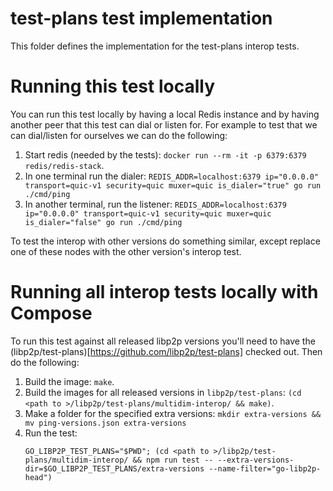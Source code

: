 # test-plans test implementation

This folder defines the implementation for the test-plans interop tests.

# Running this test locally

You can run this test locally by having a local Redis instance and by having
another peer that this test can dial or listen for. For example to test that we
can dial/listen for ourselves we can do the following:

1. Start redis (needed by the tests): `docker run --rm -it -p 6379:6379
   redis/redis-stack`.
2. In one terminal run the dialer: `REDIS_ADDR=localhost:6379 ip="0.0.0.0"
   transport=quic-v1 security=quic muxer=quic is_dialer="true" go run
   ./cmd/ping`
3. In another terminal, run the listener: `REDIS_ADDR=localhost:6379
   ip="0.0.0.0" transport=quic-v1 security=quic muxer=quic is_dialer="false" go
   run ./cmd/ping`


To test the interop with other versions do something similar, except replace one
of these nodes with the other version's interop test.

# Running all interop tests locally with Compose

To run this test against all released libp2p versions you'll need to have the
(libp2p/test-plans)[https://github.com/libp2p/test-plans] checked out. Then do
the following:

1. Build the image: `make`.
2. Build the images for all released versions in `libp2p/test-plans`: `(cd <path
   to >/libp2p/test-plans/multidim-interop/ && make)`.
3. Make a folder for the specified extra versions: `mkdir extra-versions && mv ping-versions.json extra-versions`
4. Run the test:
    ```
    GO_LIBP2P_TEST_PLANS="$PWD"; (cd <path to >/libp2p/test-plans/multidim-interop/ && npm run test -- --extra-versions-dir=$GO_LIBP2P_TEST_PLANS/extra-versions --name-filter="go-libp2p-head")

    ```